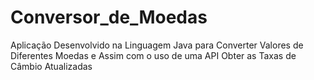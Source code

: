 # Conversor_de_Moedas
Aplicação Desenvolvido na Linguagem Java para Converter Valores de Diferentes Moedas e Assim com o uso de uma API Obter as Taxas de Câmbio Atualizadas
